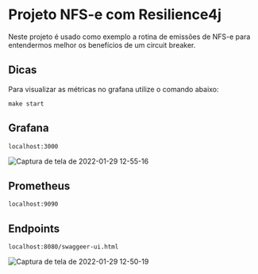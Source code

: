 
# Projeto NFS-e com Resilience4j

Neste projeto é usado como exemplo a rotina de emissões de NFS-e para entendermos melhor os benefícios de um circuit breaker.

## Dicas

Para visualizar as métricas no grafana utilize o comando abaixo:

    make start  

## Grafana

`localhost:3000`

![Captura de tela de 2022-01-29 12-55-16](https://user-images.githubusercontent.com/10691038/151667684-fdefd8b0-abee-4495-b1ac-0beccc8b98b7.png)


## Prometheus

`localhost:9090`

## Endpoints

`localhost:8080/swaggeer-ui.html`

![Captura de tela de 2022-01-29 12-50-19](https://user-images.githubusercontent.com/10691038/151667538-c23af9bf-8f6c-48b6-bdea-11986a3fae1d.png)
